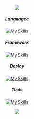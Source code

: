 <div align="center">
<img src="https://capsule-render.vercel.app/api?type=waving&color=auto&height=250&section=header&text=Changki's&nbsp;Github!&fontSize=90" />
<div></div>

<div>
</p>
  <h5>Languagee</h5>
  
  [![My Skills](https://skillicons.dev/icons?i=java,js)](https://skillicons.dev)
  
  <h5>Framework</h5>
  
  [![My Skills](https://skillicons.dev/icons?i=spring,react)](https://skillicons.dev)

  <h5>Deploy</h5>

  [![My Skills](https://skillicons.dev/icons?i=aws,docker,nginx,githubactions)](https://skillicons.dev)

  <h5>Tools</h5>

  [![My Skills](https://skillicons.dev/icons?i=git,notion,vscode,idea)](https://skillicons.dev)

<img src="https://capsule-render.vercel.app/api?type=waving&color=auto&height=100&section=footer&fontSize=90" />
</div>
